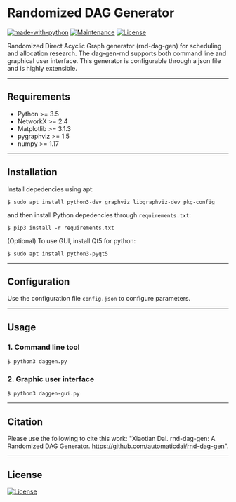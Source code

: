 # Randomized DAG Generator

[![made-with-python](https://img.shields.io/badge/Made%20with-Python-1f425f.svg)](https://www.python.org/)
[![Maintenance](https://img.shields.io/badge/Maintained%3F-yes-green.svg)](https://GitHub.com/Naereen/StrapDown.js/graphs/commit-activity)
[![License](http://img.shields.io/:license-mit-blue.svg)](http://badges.mit-license.org)

Randomized Direct Acyclic Graph generator (rnd-dag-gen) for scheduling and allocation research. The dag-gen-rnd supports both command line and graphical user interface. This generator is configurable through a json file and is highly extensible.


---

## Requirements

- Python >= 3.5
- NetworkX >= 2.4
- Matplotlib >= 3.1.3
- pygraphviz >= 1.5
- numpy >= 1.17

---

## Installation

Install depedencies using apt:

`$ sudo apt install python3-dev graphviz libgraphviz-dev pkg-config`

and then install Python depedencies through `requirements.txt`:

`$ pip3 install -r requirements.txt`

(Optional) To use GUI, install Qt5 for python:

`$ sudo apt install python3-pyqt5`

---

## Configuration

Use the configuration file `config.json` to configure parameters.

---

## Usage

### 1. Command line tool

`$ python3 daggen.py`


### 2. Graphic user interface

`$ python3 daggen-gui.py`

---

## Citation

Please use the following to cite this work: "Xiaotian Dai. rnd-dag-gen: A Randomized DAG Generator. https://github.com/automaticdai/rnd-dag-gen".

---

## License

[![License](http://img.shields.io/:license-mit-blue.svg?style=flat-square)](http://badges.mit-license.org)

